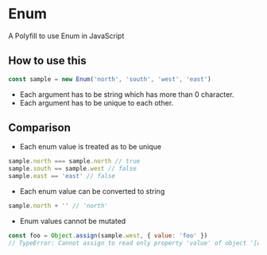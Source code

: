 # Enum
A Polyfill to use Enum in JavaScript

## How to use this
```js
const sample = new Enum('north', 'south', 'west', 'east')
```

- Each argument has to be string which has more than 0 character.
- Each argument has to be unique to each other.

## Comparison

- Each enum value is treated as to be unique

```js
sample.north === sample.north // true
sample.south == sample.west // false
sample.east == 'east' // false
```

- Each enum value can be converted to string

```js
sample.north + '' // 'north'
```

- Enum values cannot be mutated

```js
const foo = Object.assign(sample.west, { value: 'foo' })
// TypeError: Cannot assign to read only property 'value' of object '[object Object]'
```
